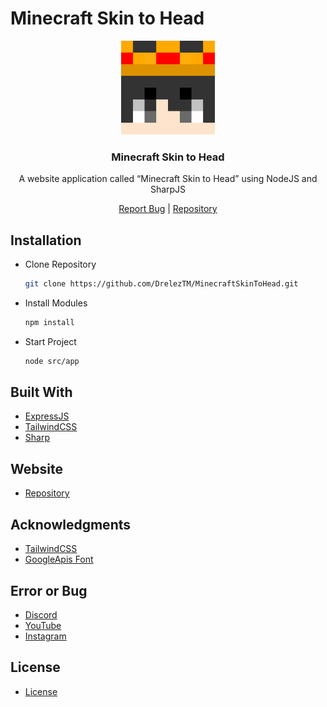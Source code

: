 # Minecraft Skin to Head
<p align="center">
  <img alt="@minecrafthead" style="width: 150px;" src="https://raw.githubusercontent.com/DrelezTM/MinecraftSkinToHead/refs/heads/main/public/images/logo.png">
</p>
<div align="center">
  <h3>Minecraft Skin to Head</h3>
  <p>A website application called “Minecraft Skin to Head” using NodeJS and SharpJS</p>
</div>
<div align="center">
  <a href="https://discord.gg/9BaNBVNtw4">Report Bug</a> | <a href="https://github.com/DrelezTM/MinecraftSkinToHead">Repository</a>
</div>

## Installation
* Clone Repository
  ```sh
  git clone https://github.com/DrelezTM/MinecraftSkinToHead.git
  ```
* Install Modules
  ```sh
  npm install
  ```
* Start Project
  ```sh
  node src/app
  ```

## Built With
* [ExpressJS](https://expressjs.com/)
* [TailwindCSS](https://tailwindcss.com/)
* [Sharp](https://sharp.pixelplumbing.com/)

## Website
* [Repository](https://github.com/DrelezTM/MinecraftSkinToHead)

## Acknowledgments
* [TailwindCSS](https://tailwindcss.com/)
* [GoogleApis Font](https://fonts.googleapis.com)

## Error or Bug
* [Discord](https://dsc.gg/DrelezTM)
* [YouTube](https://www.youtube.com/p/DrelezTM)
* [Instagram](https://www.instagram.com/DrelezTM)

## License
* [License](https://github.com/DrelezTM/MinecraftSkinToHead/blob/main/LICENSE)
